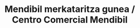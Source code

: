 ---
title: "Mendibil merkataritza gunea / Centro Comercial Mendibil"
url: /irun/mendibil-merkataritza-gunea-centro-comercial-mendibil/
shop: Einkaufszentrum
---